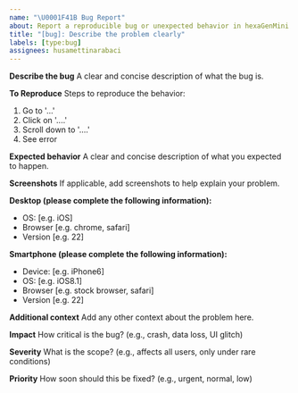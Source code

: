 ```yaml
---
name: "\U0001F41B Bug Report"
about: Report a reproducible bug or unexpected behavior in hexaGenMini
title: "[bug]: Describe the problem clearly"
labels: [type:bug]
assignees: husamettinarabaci
---
```


**Describe the bug**
A clear and concise description of what the bug is.

**To Reproduce**
Steps to reproduce the behavior:

1. Go to '...'
2. Click on '....'
3. Scroll down to '....'
4. See error

**Expected behavior**
A clear and concise description of what you expected to happen.

**Screenshots**
If applicable, add screenshots to help explain your problem.

**Desktop (please complete the following information):**

- OS: [e.g. iOS]
- Browser [e.g. chrome, safari]
- Version [e.g. 22]

**Smartphone (please complete the following information):**

- Device: [e.g. iPhone6]
- OS: [e.g. iOS8.1]
- Browser [e.g. stock browser, safari]
- Version [e.g. 22]

**Additional context**
Add any other context about the problem here.

**Impact**
How critical is the bug? (e.g., crash, data loss, UI glitch)

**Severity**
What is the scope? (e.g., affects all users, only under rare conditions)

**Priority**
How soon should this be fixed? (e.g., urgent, normal, low)
